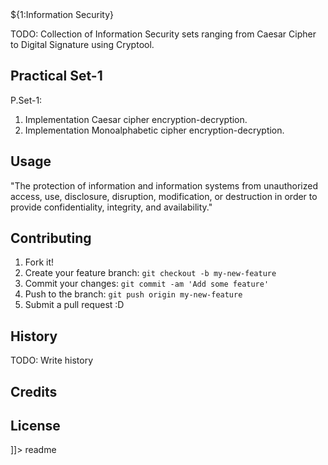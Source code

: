 <snippet>
  <content><![CDATA[

# ${1:Information Security}
TODO: Collection of Information Security sets ranging from Caesar Cipher to Digital Signature using Cryptool.
## Practical Set-1
P.Set-1: 
1. Implementation Caesar cipher encryption-decryption.
2. Implementation Monoalphabetic cipher encryption-decryption.
## Usage
"The protection of information and information systems from unauthorized access, use, disclosure, disruption, modification, or destruction in order to provide confidentiality, integrity, and availability." 
## Contributing
1. Fork it!
2. Create your feature branch: `git checkout -b my-new-feature`
3. Commit your changes: `git commit -am 'Add some feature'`
4. Push to the branch: `git push origin my-new-feature`
5. Submit a pull request :D
## History
TODO: Write history
## Credits
## License
]]></content>
  <tabTrigger>readme</tabTrigger>
</snippet>
